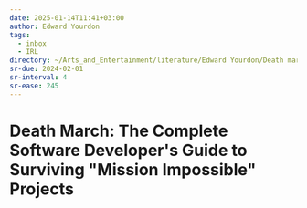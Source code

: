 ```yaml
---
date: 2025-01-14T11:41+03:00
author: Edward Yourdon
tags:
  - inbox
  - IRL
directory: ~/Arts_and_Entertainment/literature/Edward Yourdon/Death march_ the complete software developer's guide to surviving _mission impossible_ projects (2375)/
sr-due: 2024-02-01
sr-interval: 4
sr-ease: 245
---
```


# Death March: The Complete Software Developer's Guide to Surviving "Mission Impossible" Projects
